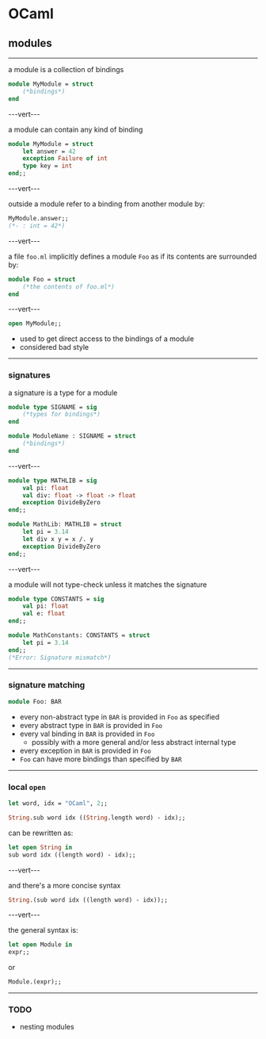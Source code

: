 # OCaml

## modules

---

a module is a collection of bindings

```ocaml
module MyModule = struct
    (*bindings*)
end
```

---vert---

a module can contain any kind of binding

```ocaml
module MyModule = struct
    let answer = 42
    exception Failure of int
    type key = int
end;;
```
<!-- .element: data-thebe-executable -->

---vert---

outside a module refer to a binding from another module by:

```ocaml
MyModule.answer;;
(*- : int = 42*)
```
<!-- .element: data-thebe-executable -->

---vert---

a file `foo.ml` implicitly defines a module `Foo` as if its contents are surrounded by:

```ocaml
module Foo = struct
    (*the contents of foo.ml*)
end
```

---vert---

```ocaml
open MyModule;;
```
<!-- .element: data-thebe-executable -->

* used to get direct access to the bindings of a module
* considered bad style

---

### signatures

a signature is a type for a module

```ocaml
module type SIGNAME = sig
    (*types for bindings*)
end

module ModuleName : SIGNAME = struct
    (*bindings*)
end
```

---vert---

```ocaml
module type MATHLIB = sig
    val pi: float
    val div: float -> float -> float
    exception DivideByZero
end;;

module MathLib: MATHLIB = struct
    let pi = 3.14
    let div x y = x /. y
    exception DivideByZero
end;;
```
<!-- .element: data-thebe-executable -->

---vert---

a module will not type-check unless it matches the signature

```ocaml
module type CONSTANTS = sig
    val pi: float
    val e: float
end;;

module MathConstants: CONSTANTS = struct
    let pi = 3.14
end;;
(*Error: Signature mismatch*)
```
<!-- .element: data-thebe-executable -->

---

### signature matching

```ocaml
module Foo: BAR
```

* every non-abstract type in `BAR` is provided in `Foo` as specified
* every abstract type in `BAR` is provided in `Foo`
* every val binding in `BAR` is provided in `Foo`
  * possibly with a more general and/or less abstract internal type
* every exception in `BAR` is provided in `Foo`
* `Foo` can have more bindings than specified by `BAR`

---

### local `open`

```ocaml
let word, idx = "OCaml", 2;;

String.sub word idx ((String.length word) - idx);;
```
<!-- .element: data-thebe-executable -->

can be rewritten as:

```ocaml
let open String in
sub word idx ((length word) - idx);;
```
<!-- .element: data-thebe-executable -->

---vert---

and there's a more concise syntax

```ocaml
String.(sub word idx ((length word) - idx));;
```
<!-- .element: data-thebe-executable -->

---vert---

the general syntax is:

```ocaml
let open Module in
expr;;
```

or

```ocaml
Module.(expr);;
```

---

### TODO

* nesting modules
